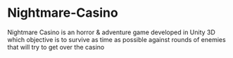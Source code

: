 # Nightmare-Casino
Nightmare Casino is an horror &amp; adventure game developed in Unity 3D which objective is to survive as time as possible against rounds of enemies that will try to get over the casino
